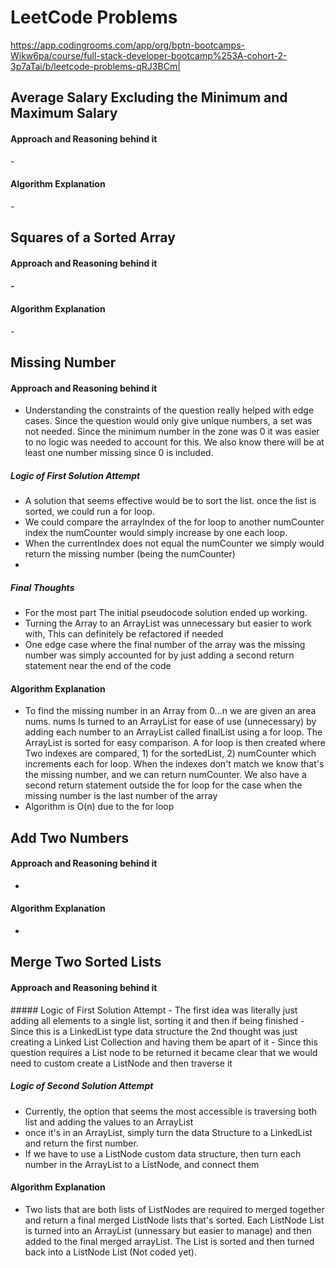 # LeetCode Problems

https://app.codingrooms.com/app/org/bptn-bootcamps-Wikw6pa/course/full-stack-developer-bootcamp%253A-cohort-2-3p7aTai/b/leetcode-problems-qRJ3BCm|

## Average Salary Excluding the Minimum and Maximum Salary

<h4> Approach and Reasoning behind it </h4>
-
<h4> Algorithm Explanation </h4>
-


## Squares of a Sorted Array
<h4> Approach and Reasoning behind it <h4/>
- 
<h4> Algorithm Explanation </h4>
-

## Missing Number
#### Approach and Reasoning behind it
- Understanding the constraints of the question really helped with edge cases. Since the question would only give unique numbers, a set was not needed. Since the minimum number in the zone was 0 it was easier to no logic was needed to account for this. We also know there will be at least one number missing since 0 is included.
##### Logic of First Solution Attempt
- A solution that seems effective would be to sort the list. once the list is sorted, we could run a for loop. 
- We could compare the arrayIndex of the for loop to another numCounter index the numCounter would simply increase by one each loop. 
- When the currentIndex does not equal the numCounter we simply would return the missing number (being the numCounter)
- 
##### Final Thoughts
- For the most part The initial pseudocode solution ended up working. 
- Turning the Array to an ArrayList was unnecessary but easier to work with, This can definitely be refactored if needed
- One edge case where the final number of the array was the missing number was simply accounted for by just  adding a second return statement near the end of the code


#### Algorithm Explanation
- To find the missing number in an Array from 0...n we are given an area nums. nums Is turned to an ArrayList for ease of use (unnecessary) by adding each number to an ArrayList called finalList using a for loop. The ArrayList is sorted for easy comparison. A for loop is then created where Two indexes are compared, 1) for the sortedList, 2)  numCounter which increments each for loop. When the indexes don't match we know that's the missing number, and we can return numCounter. We also have a second return statement outside the for loop for the case when the missing number is the last number of the array
- Algorithm is O(n) due to the for loop

## Add Two Numbers
#### Approach and Reasoning behind it
-
#### Algorithm Explanation
-

## Merge Two Sorted Lists
<h4> Approach and Reasoning behind it </h4>
##### Logic of First Solution Attempt
- The first idea was literally just adding all elements to a single list, sorting it and then if being finished
- Since this is a LinkedList type data structure the 2nd thought was just creating a Linked List Collection and having them be apart of it
- Since this question requires a List node to be returned it became clear that we would need to custom create a ListNode and then traverse it

##### Logic of Second Solution Attempt
- Currently, the option that seems the most accessible is traversing both list and adding the values to an ArrayList
- once it's in an ArrayList, simply turn the data Structure to a LinkedList and return the first number. 
- If we have to use a ListNode custom data structure, then turn each number in the ArrayList to a ListNode, and connect them

#### Algorithm Explanation
- Two lists that are both lists of ListNodes are required to merged together and return a final merged ListNode lists that's sorted. Each ListNode List is turned into an ArrayList (unnessary but easier to manage) and then added to the final merged arrayList. The List is sorted and then turned back into a ListNode List (Not coded yet).